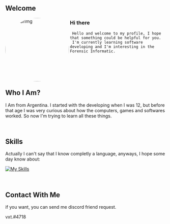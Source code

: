 
## Welcome 

<img align="left"  style="border-radius: 50%" alt="AvatarImg" width="200px" src="https://cdn.discordapp.com/attachments/938690217727127612/1052504811368624178/3a65ece6dd18dc059d798c4002c07679-modified.png" />

### Hi there 

     Hello and welcome to my profile, I hope that something could be helpful for you.
     I'm currently learning software developing and I'm interesting in the Forensic Informatic.
        

<br />
<br />
<br />
<br />

## Who I Am?

I Am from Argentina. I started with the developing when I was 12, but before that age  I was very curious about how the computers, games and softwares worked. So now I'm trying to learn all these things.

<br />

## Skills

Actually I can't say that I know completly a language, anyways, I hope some day know about:

[![My Skills](https://skillicons.dev/icons?i=js,html,css,c,cpp,cs,python,nodejs,git)](https://solo.to/vxt)

<br />

## Contact With Me

if you want, you can send me discord friend request. 

vxt.#4718

